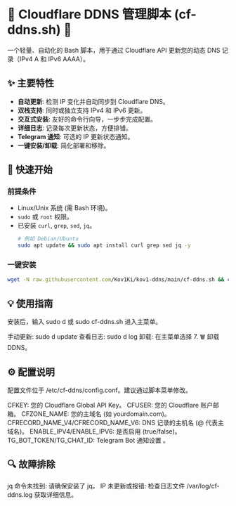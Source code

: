 # 🚀 Cloudflare DDNS 管理脚本 (cf-ddns.sh) 🚀

一个轻量、自动化的 Bash 脚本，用于通过 Cloudflare API 更新您的动态 DNS 记录（IPv4 A 和 IPv6 AAAA）。

## ✨ 主要特性

* **自动更新**: 检测 IP 变化并自动同步到 Cloudflare DNS。
* **双栈支持**: 同时或独立支持 IPv4 和 IPv6 更新。
* **交互式安装**: 友好的命令行向导，一步步完成配置。
* **详细日志**: 记录每次更新状态，方便排错。
* **Telegram 通知**: 可选的 IP 更新状态通知。
* **一键安装/卸载**: 简化部署和移除。

## 🚀 快速开始

### 前提条件

* Linux/Unix 系统 (需 Bash 环境)。
* `sudo` 或 `root` 权限。
* 已安装 `curl`, `grep`, `sed`, `jq`。
    ```bash
    # 例如 Debian/Ubuntu
    sudo apt update && sudo apt install curl grep sed jq -y
    ```

### 一键安装

```bash
wget -N raw.githubusercontent.com/Kov1Ki/kov1-ddns/main/cf-ddns.sh && chmod +x cf-ddns.sh && ./cf-ddns.sh
```

## 💡 使用指南

安装后，输入 sudo d 或 sudo cf-ddns.sh 进入主菜单。

手动更新: sudo d update
查看日志: sudo d log
卸载: 在主菜单选择 7. 🗑️ 卸载 DDNS。

## ⚙️ 配置说明

配置文件位于 /etc/cf-ddns/config.conf。建议通过脚本菜单修改。

CFKEY: 您的 Cloudflare Global API Key。
CFUSER: 您的 Cloudflare 账户邮箱。
CFZONE_NAME: 您的主域名 (如 yourdomain.com)。
CFRECORD_NAME_V4/CFRECORD_NAME_V6: DNS 记录的主机名 (@ 代表主域名)。
ENABLE_IPV4/ENABLE_IPV6: 是否启用 (true/false)。
TG_BOT_TOKEN/TG_CHAT_ID: Telegram Bot 通知设置 。

## 🔍 故障排除

jq 命令未找到: 请确保安装了 jq。
IP 未更新或报错: 检查日志文件 /var/log/cf-ddns.log 获取详细信息。
